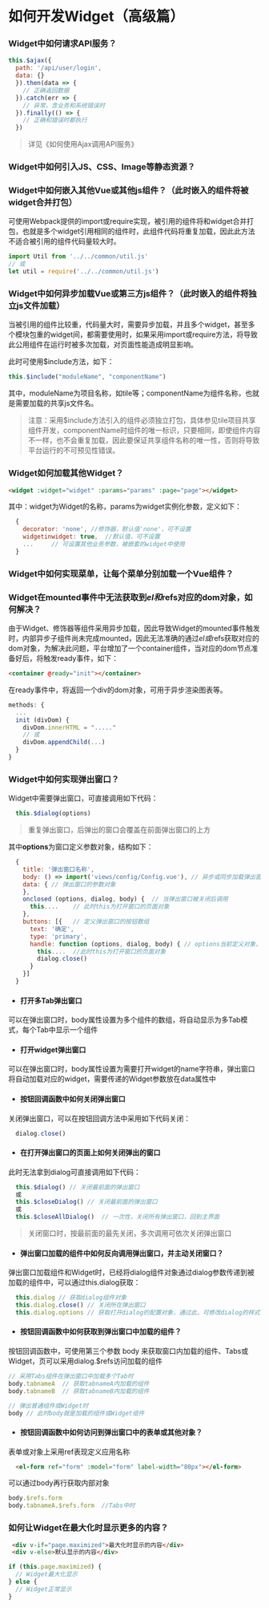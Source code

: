 # 如何开发Widget（高级篇）

### Widget中如何请求API服务？

```js
this.$ajax({
  path: '/api/user/login',
  data: {}
  }).then(data => {
    // 正确返回数据
  }).catch(err => {
    // 异常，含业务和系统错误时
  }).finally(() => {
    // 正确和错误时都执行
  })
```
> 详见《如何使用Ajax调用API服务》

### Widget中如何引入JS、CSS、Image等静态资源？

### Widget中如何嵌入其他Vue或其他js组件？（此时嵌入的组件将被widget合并打包）

可使用Webpack提供的import或require实现，被引用的组件将和widget合并打包，也就是多个widget引用相同的组件时，此组件代码将重复加载，因此此方法不适合被引用的组件代码量较大时。

```js
import Util from '../../common/util.js'
// 或
let util = require('../../common/util.js')
```

### Widget中如何异步加载Vue或第三方js组件？（此时嵌入的组件将独立js文件加载）

当被引用的组件比较重，代码量大时，需要异步加载，并且多个widget，甚至多个模块包重的widget间，都需要使用时，如果采用import或require方法，将导致此公用组件在运行时被多次加载，对页面性能造成明显影响。

此时可使用$include方法，如下：

```js
this.$include("moduleName", "componentName")
```

其中，moduleName为项目名称，如tile等；componentName为组件名称，也就是需要加载的共享js文件名。

> 注意：采用$include方法引入的组件必须独立打包，具体参见tile项目共享组件开发，componentName时组件的唯一标识，只要相同，即使组件内容不一样，也不会重复加载，因此要保证共享组件名称的唯一性，否则将导致平台运行的不可预见性错误。

### Widget如何加载其他Widget？

```html
<widget :widget="widget" :params="params" :page="page"></widget>
```
其中：widget为Widget的名称，params为widget实例化参数，定义如下：

```js
  {
    decorator: 'none', //修饰器，默认值'none'，可不设置
    widgetinwidget: true,  //默认值，可不设置
    ...     // 可设置其他业务参数，被嵌套的widget中使用
  }
```

### Widget中如何实现菜单，让每个菜单分别加载一个Vue组件？

### Widget在mounted事件中无法获取到$el和$refs对应的dom对象，如何解决？

由于Widget、修饰器等组件采用异步加载，因此导致Widget的mounted事件触发时，内部异步子组件尚未完成mounted，因此无法准确的通过$el或$refs获取对应的dom对象，为解决此问题，平台增加了一个container组件，当对应的dom节点准备好后，将触发ready事件，如下：

```html
<container @ready="init"></container>
```

在ready事件中，将返回一个div的dom对象，可用于异步渲染图表等。

```js
methods: {
  ...
  init (divDom) {
    divDom.innerHTML = "....."
    // 或
    divDom.appendChild(...)
  }
}
```

### Widget中如何实现弹出窗口？

Widget中需要弹出窗口，可直接调用如下代码：
```js
  this.$dialog(options)
```
> 重复弹出窗口，后弹出的窗口会覆盖在前面弹出窗口的上方

其中**options**为窗口定义参数对象，结构如下：
```js
  {
    title: '弹出窗口名称',
    body: () => import('views/config/Config.vue'), // 异步或同步加载弹出窗口的内容
    data: { // 弹出窗口的参数对象
    },
    onclosed (options, dialog, body) {  // 当弹出窗口被关闭后调用
      this....    // 此时this为打开窗口的页面对象
    },
    buttons: [{   // 定义弹出窗口的按钮数组
      text: '确定', 
      type: 'primary',
      handle: function (options, dialog, body) { // options当前定义对象， dialog为弹出窗口对象, body为弹出窗口内包含的组件或widget，当打开多Tab时，body是一个包含多个tab的对象
        this....  //此时this为打开窗口的页面对象
        dialog.close()
      }
    }]
  }
```
- #### 打开多Tab弹出窗口

可以在弹出窗口时，body属性设置为多个组件的数组，将自动显示为多Tab模式，每个Tab中显示一个组件

- #### 打开widget弹出窗口

可以在弹出窗口时，body属性设置为需要打开widget的name字符串，弹出窗口将自动加载对应的widget，需要传递的Widget参数放在data属性中

- #### 按钮回调函数中如何关闭弹出窗口

关闭弹出窗口，可以在按钮回调方法中采用如下代码关闭：
```js
  dialog.close()
```
- #### 在打开弹出窗口的页面上如何关闭弹出的窗口
此时无法拿到dialog可直接调用如下代码：
```js
  this.$dialog() // 关闭最前面的弹出窗口
  或
  this.$closeDialog() // 关闭最前面的弹出窗口
  或
  this.$closeAllDialog()  // 一次性，关闭所有弹出窗口，回到主界面
```
> 关闭窗口时，按最前面的最先关闭，多次调用可依次关闭弹出窗口

- #### 弹出窗口加载的组件中如何反向调用弹出窗口，并主动关闭窗口？
弹出窗口加载组件和Widget时，已经将dialog组件对象通过dialog参数传递到被加载的组件中，可以通过this.dialog获取：
```js
  this.dialog // 获取dialog组件对象
  this.dialog.close() // 关闭所在弹出窗口
  this.dialog.options // 获取打开dialog的配置对象，通过此，可修改dialog的样式
```

- #### 按钮回调函数中如何获取到弹出窗口中加载的组件？

按钮回调函数中，可使用第三个参数 body 来获取窗口内加载的组件、Tabs或Widget，页可以采用dialog.$refs访问加载的组件
```js
// 采用Tabs组件在弹出窗口中加载多个Tab时
body.tabnameA  // 获取tabnameA内加载的组件
body.tabnameB  // 获取tabnameB内加载的组件

// 弹出普通组件或Widget时
body // 此时body就是加载的组件或Widget组件

```

- #### 按钮回调函数中如何访问到弹出窗口中的表单或其他对象？

表单或对象上采用ref表现定义应用名称
```html
  <el-form ref="form" :model="form" label-width="80px"></el-form>
```
可以通过body再行获取内部对象
```js
body.$refs.form
body.tabnameA.$refs.form  //Tabs中时
```

### 如何让Widget在最大化时显示更多的内容？
```html
 <div v-if="page.maximized">最大化时显示的内容</div>
 <div v-else>默认显示的内容</div>
```
```js
if (this.page.maximized) {
  // Widget最大化显示
} else {
  // Widget正常显示
}
